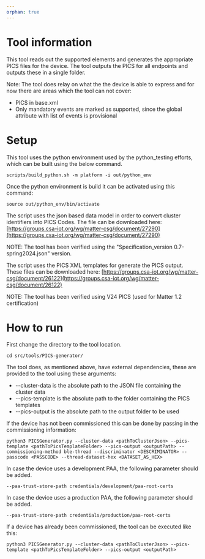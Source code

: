 ```yaml
---
orphan: true
---
```


# Tool information

This tool reads out the supported elements and generates the appropriate PICS
files for the device. The tool outputs the PICS for all endpoints and outputs
these in a single folder.

Note: The tool does relay on what the the device is able to express and for now
there are areas which the tool can not cover:

-   PICS in base.xml
-   Only mandatory events are marked as supported, since the global attribute
    with list of events is provisional

# Setup

This tool uses the python environment used by the python_testing efforts, which
can be built using the below command.

```
scripts/build_python.sh -m platform -i out/python_env
```

Once the python environment is build it can be activated using this command:

```
source out/python_env/bin/activate
```

The script uses the json based data model in order to convert cluster
identifiers into PICS Codes. The file can be downloaded here:
[https://groups.csa-iot.org/wg/matter-csg/document/27290](https://groups.csa-iot.org/wg/matter-csg/document/27290)

NOTE: The tool has been verified using the "Specification_version
0.7-spring2024.json" version.

The script uses the PICS XML templates for generate the PICS output. These files
can be downloaded here:
[https://groups.csa-iot.org/wg/matter-csg/document/26122](https://groups.csa-iot.org/wg/matter-csg/document/26122)

NOTE: The tool has been verified using V24 PICS (used for Matter 1.2
certification)

# How to run

First change the directory to the tool location.

```
cd src/tools/PICS-generator/
```

The tool does, as mentioned above, have external dependencies, these are
provided to the tool using these arguments:

-   --cluster-data is the absolute path to the JSON file containing the cluster
    data
-   --pics-template is the absolute path to the folder containing the PICS
    templates
-   --pics-output is the absolute path to the output folder to be used

If the device has not been commissioned this can be done by passing in the
commissioning information:

```
python3 PICSGenerator.py --cluster-data <pathToClusterJson> --pics-template <pathToPicsTemplateFolder> --pics-output <outputPath> --commissioning-method ble-thread --discriminator <DESCRIMINATOR> --passcode <PASSCODE> --thread-dataset-hex <DATASET_AS_HEX>
```

In case the device uses a development PAA, the following parameter should be
added.

```
--paa-trust-store-path credentials/development/paa-root-certs
```

In case the device uses a production PAA, the following parameter should be
added.

```
--paa-trust-store-path credentials/production/paa-root-certs
```

If a device has already been commissioned, the tool can be executed like this:

```
python3 PICSGenerator.py --cluster-data <pathToClusterJson> --pics-template <pathToPicsTemplateFolder> --pics-output <outputPath>
```
